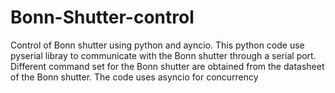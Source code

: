 # Bonn-Shutter-control
Control of Bonn shutter using python and ayncio. 
This python code use pyserial libray to communicate with the Bonn shutter through a serial port. 
Different command set for the Bonn shutter are obtained from the datasheet of the Bonn shutter.
The code uses asyncio for concurrency

